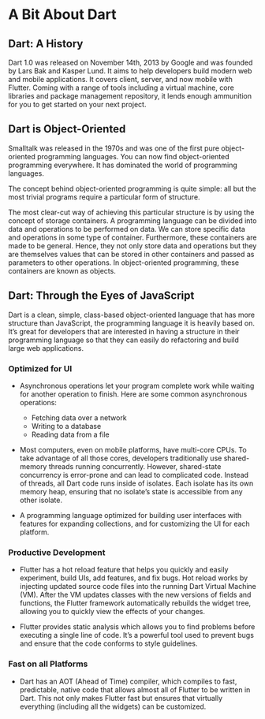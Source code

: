 # A Bit About Dart

## Dart: A History

Dart 1.0 was released on November 14th, 2013 by Google and was founded by Lars Bak and Kasper Lund. It aims to help developers build modern web and mobile applications. It covers client, server, and now mobile with Flutter. Coming with a range of tools including a virtual machine, core libraries and package management repository, it lends enough ammunition for you to get started on your next project.

## Dart is Object-Oriented

Smalltalk was released in the 1970s and was one of the first pure object-oriented programming languages. You can now find object-oriented programming everywhere. It has dominated the world of programming languages.

The concept behind object-oriented programming is quite simple: all but the most trivial programs require a particular form of structure.

The most clear-cut way of achieving this particular structure is by using the concept of storage containers. A programming language can be divided into data and operations to be performed on data. We can store specific data and operations in some type of container. Furthermore, these containers are made to be general. Hence, they not only store data and operations but they are themselves values that can be stored in other containers and passed as parameters to other operations. In object-oriented programming, these containers are known as objects.

## Dart: Through the Eyes of JavaScript

Dart is a clean, simple, class-based object-oriented language that has more structure than JavaScript, the programming language it is heavily based on. It’s great for developers that are interested in having a structure in their programming language so that they can easily do refactoring and build large web applications.

### Optimized for UI

* Asynchronous operations let your program complete work while waiting for another operation to finish. Here are some common asynchronous operations:

    * Fetching data over a network
    * Writing to a database
    * Reading data from a file

* Most computers, even on mobile platforms, have multi-core CPUs. To take advantage of all those cores, developers traditionally use shared-memory threads running concurrently. However, shared-state concurrency is error-prone and can lead to complicated code. Instead of threads, all Dart code runs inside of isolates. Each isolate has its own memory heap, ensuring that no isolate’s state is accessible from any other isolate.

* A programming language optimized for building user interfaces with features for expanding collections, and for customizing the UI for each platform.

### Productive Development

* Flutter has a hot reload feature that helps you quickly and easily experiment, build UIs, add features, and fix bugs. Hot reload works by injecting updated source code files into the running Dart Virtual Machine (VM). After the VM updates classes with the new versions of fields and functions, the Flutter framework automatically rebuilds the widget tree, allowing you to quickly view the effects of your changes.

* Flutter provides static analysis which allows you to find problems before executing a single line of code. It’s a powerful tool used to prevent bugs and ensure that the code conforms to style guidelines.


### Fast on all Platforms

* Dart has an AOT (Ahead of Time) compiler, which compiles to fast, predictable, native code that allows almost all of Flutter to be written in Dart. This not only makes Flutter fast but ensures that virtually everything (including all the widgets) can be customized.
